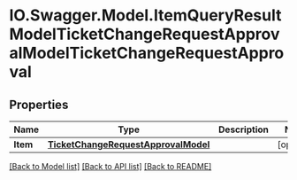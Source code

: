 # IO.Swagger.Model.ItemQueryResultModelTicketChangeRequestApprovalModelTicketChangeRequestApproval
## Properties

Name | Type | Description | Notes
------------ | ------------- | ------------- | -------------
**Item** | [**TicketChangeRequestApprovalModel**](TicketChangeRequestApprovalModel.md) |  | [optional] 

[[Back to Model list]](../README.md#documentation-for-models) [[Back to API list]](../README.md#documentation-for-api-endpoints) [[Back to README]](../README.md)

